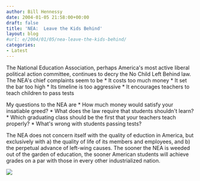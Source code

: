 ```yaml
---
author: Bill Hennessy
date: 2004-01-05 21:58:00+00:00
draft: false
title: 'NEA:  Leave the Kids Behind'
layout: blog
#url: e/2004/01/05/nea-leave-the-kids-behind/
categories:
- Latest
---
```


The National Education Association, perhaps America's most active liberal political action committee, continues to decry the No Child Left Behind law. The NEA's chief complaints seem to be   * It costs too much money   * It set the bar too high   * Its timeline is too aggressive   * It encourages teachers to teach children to pass tests

My questions to the NEA are   * How much money would satisfy your insatiable greed?   * What does the law require that students shouldn't learn?   * Which graduating class should be the first that your teachers teach properly?   * What's wrong with students passing tests?

The NEA does not concern itself with the quality of eduction in America, but exclusively with a) the quality of life of its members and employees, and b) the perpetual advance of left-wing causes. The sooner the NEA is weeded out of the garden of education, the sooner American students will achieve grades on a par with those in every other industrialized nation.

![](https://blog.billhennessy.com/aggbug.aspx?PostID=797)

